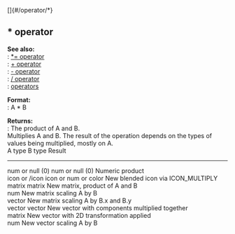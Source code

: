 []{#/operator/*}    
## \* operator    
**See also:**    
:   [\*= operator](/ref/operator/*=/*=.md)    
:   [+ operator](/ref/operator/+/+.md)    
:   [- operator](/ref/operator/-/-.md)    
:   [/ operator](/ref/operator///.md)    
:   [operators](/ref/operator/operator.md)    
<!-- -->    
**Format:**    
:   A \* B    
<!-- -->    
**Returns:**    
:   The product of A and B.    
Multiplies A and B. The result of the operation depends on the types of    
values being multiplied, mostly on A.    
  A type            B type                 Result    
  ----------------- ---------------------- ------------------------------------------------    
  num or null (0)   num or null (0)        Numeric product    
  icon or /icon     icon or num or color   New blended icon via ICON_MULTIPLY    
  matrix            matrix                 New matrix, product of A and B    
                    num                    New matrix scaling A by B    
                    vector                 New matrix scaling A by B.x and B.y    
  vector            vector                 New vector with components multiplied together    
                    matrix                 New vector with 2D transformation applied    
                    num                    New vector scaling A by B  